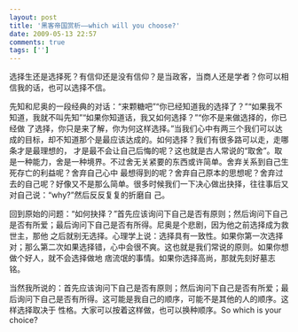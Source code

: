 ```yaml
---
layout: post
title: '黑客帝国赏析——which will you choose?'
date: 2009-05-13 22:57
comments: true
tags: ['']
---
```


选择生还是选择死？有信仰还是没有信仰？是当政客，当商人还是学者？你可以相信我的话，也可以选择不信。

先知和尼奥的一段经典的对话：“来颗糖吧”“你已经知道我的选择了？”“如果我不知道，我就不叫先知”“如果你知道话，我又如何选择？”“你不是来做选择的，你已经做
了选择，你只是来了解，你为何这样选择。”当我们心中有两三个我们可以达成的目标，却不知道那个是最应该达成的。如何选择？我们有很多路可以走，走哪条才是最理想的，
才是最不会让自己后悔的呢？这也就是古人常说的“取舍”。取是一种能力，舍是一种境界。不过舍无关紧要的东西或许简单。舍弃关系到自己生死存亡的利益呢？舍弃自己心中
最想得到的呢？舍弃自己原本的思想呢？舍弃过去的自己呢？好像又不是那么简单。很多时候我们一下决心做出抉择，往往事后又对自己说：“why?”然后反反复复的折磨自
己。

回到原始的问题：“如何抉择？”首先应该询问下自己是否有原则；然后询问下自己是否有所爱；最后询问下自己是否有所得。尼奥是个悲剧，因为他之前选择成为救世主，那他
之后就别无选择。心理学上说：选择具有一致性。如果你第一次选择对；那么第二次如果选择错，心中会很不爽。这也就是我们常说的原则。如果你想做个好人，就不会选择做地
痞流氓的事情。如果你选择高尚，那就先刻好墓志铭。

当然我所说的：首先应该询问下自己是否有原则；然后询问下自己是否有所爱；最后询问下自己是否有所得。这可能是我自己的顺序，可能不是其他的人的顺序。这样选择取决于
性格。大家可以按着这样做，也可以换种顺序。So which is your choice?

